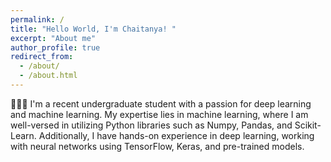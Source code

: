```yaml
---
permalink: /
title: "Hello World, I'm Chaitanya! "
excerpt: "About me"
author_profile: true
redirect_from: 
  - /about/
  - /about.html
---
```


👨🏻‍💻 I'm a recent undergraduate student with a passion for deep learning and machine learning. My expertise lies in machine learning, where I am well-versed in utilizing Python libraries such as Numpy, Pandas, and Scikit-Learn. Additionally, I have hands-on experience in deep learning, working with neural networks using TensorFlow, Keras, and pre-trained models.
